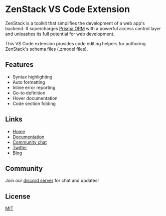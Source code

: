 # ZenStack VS Code Extension

ZenStack is a toolkit that simplifies the development of a web app's backend. It supercharges [Prisma ORM](https://prisma.io) with a powerful access control layer and unleashes its full potential for web development.

This VS Code extension provides code editing helpers for authoring ZenStack's schema files (.zmodel files).

## Features

-   Syntax highlighting
-   Auto formatting
-   Inline error reporting
-   Go-to definition
-   Hover documentation
-   Code section folding

## Links

-   [Home](https://zenstack.dev)
-   [Documentation](https://zenstack.dev/docs)
-   [Community chat](https://go.zenstack.dev/chat)
-   [Twitter](https://twitter.com/zenstackhq)
-   [Blog](https://dev.to/zenstack)

## Community

Join our [discord server](https://go.zenstack.dev/chat) for chat and updates!

## License

[MIT](https://github.com/zenstackhq/zenstack/blob/main/LICENSE)
